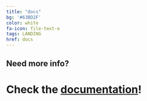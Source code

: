 ```yaml
---
title: "docs"
bg: '#63BD2F'
color: white
fa-icon: file-text-o
tags: LANDING
href: docs
---
```


## Need more info?

# Check the [documentation](docs)!
